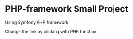 # PHP-framework Small Project

Using Symfony PHP framework:

Change the link by clicking with PHP function.
